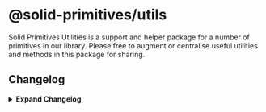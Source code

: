 # @solid-primitives/utils

Solid Primitives Utilities is a support and helper package for a number of primitives in our library. Please free to augment or centralise useful utilities and methods in this package for sharing.

## Changelog

<details>
<summary><b>Expand Changelog</b></summary>

0.0.100

First commit of the timer primitive.

1.0.0

Republished version with better ESM support and build tooling.

</details>

